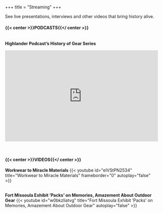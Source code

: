 +++
title = "Streaming"
+++

See live presentations, interviews and other videos that bring history alive.
<!--more-->
&#32;
&#32;
#### **{{< center >}}PODCASTS{{</ center >}}**
&#32;\
**Highlander Podcast’s History of Gear Series**
<iframe title="History of Gear Series: Dr. Rachel Gross - &quot;From Buckskin to Gore-Tex&quot;  | Highlander Podcast" allowtransparency="true" height="300" width="100%" style="border: none; min-width: min(100%, 430px);" scrolling="no" data-name="pb-iframe-player" src="https://www.podbean.com/player-v2/?from=embed&i=pn7hd-ddc340-pb&square=1&share=1&download=1&skin=f6f6f6&btn-skin=8bbb4e&size=300" allowfullscreen=""></iframe>

&#32;\
&#32;

#### **{{< center >}}VIDEOS{{</ center >}}**
&#32;

**Workwear to Miracle Materials**
{{< youtube id="eIVStPN2534" title="Workwear to Miracle Materials" frameborder="0" autoplay="false" >}}
&#32;\
&#32;\
&#32;

**Fort Missoula Exhibit ‘Packs’ on Memories, Amazement About Outdoor Gear**
{{< youtube id="w0bkzIiatvg" title="Fort Missoula Exhibit ‘Packs’ on Memories, Amazement About Outdoor Gear" autoplay="false" >}}
